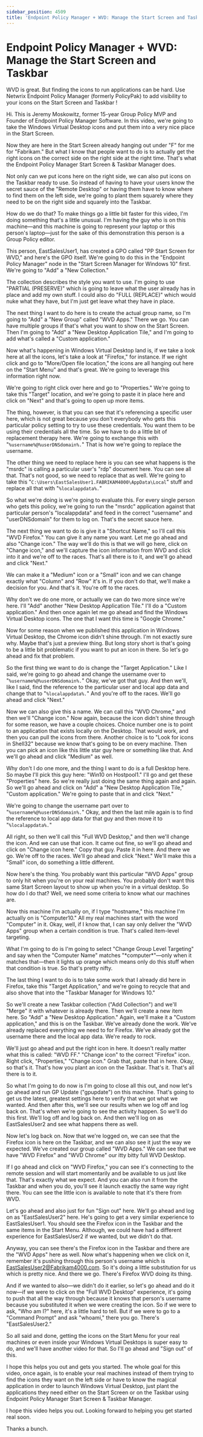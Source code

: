 ```yaml
---
sidebar_position: 4509
title: 'Endpoint Policy Manager + WVD: Manage the Start Screen and Taskbar'
---
```


# Endpoint Policy Manager + WVD: Manage the Start Screen and Taskbar

WVD is great. But finding the icons to run applications can be hard. Use Netwrix Endpoint Policy Manager (formerly PolicyPak) to add visibility to your icons on the Start Screen and Taskbar !

Hi. This is Jeremy Moskowitz, former 15-year Group Policy MVP and Founder of Endpoint Policy Manager Software. In this video, we're going to take the Windows Virtual Desktop icons and put them into a very nice place in the Start Screen.

Now they are here in the Start Screen already hanging out under "F" for me for "Fabrikam." But what I know that people want to do is to actually get the right icons on the correct side on the right side at the right time. That's what the Endpoint Policy Manager Start Screen & Taskbar Manager does.

Not only can we put icons here on the right side, we can also put icons on the Taskbar ready to use. So instead of having to have your users know the secret sauce of the "Remote Desktop" or having them have to know where to find them on the left side, we're going to plant them squarely where they need to be on the right side and squarely into the Taskbar.

How do we do that? To make things go a little bit faster for this video, I'm doing something that's a little unusual. I'm having the guy who is on this machine—and this machine is going to represent your laptop or this person's laptop—just for the sake of this demonstration this person is a Group Policy editor.

This person, EastSalesUser1, has created a GPO called "PP Start Screen for WVD," and here's the GPO itself. We're going to do this in the "Endpoint Policy Manager" node in the "Start Screen Manager for Windows 10" first. We're going to "Add" a "New Collection."

The collection describes the style you want to use. I'm going to use "PARTIAL (PRESERVE)" which is going to leave what the user already has in place and add my own stuff. I could also do "FULL (REPLACE)" which would nuke what they have, but I'm just get leave what they have in place.

The next thing I want to do here is to create the actual group name, so I'm going to "Add" a "New Group" called "WVD Apps." There we go. You can have multiple groups if that's what you want to show on the Start Screen. Then I'm going to "Add" a "New Desktop Application Tile," and I'm going to add what's called a "Custom application."

Now what's happening in Windows Virtual Desktop land is, if we take a look here at all the icons, let's take a look at "Firefox," for instance. If we right click and go to "More/Open file location," the icons are all hanging out here on the "Start Menu" and that's great. We're going to leverage this information right now.

We're going to right click over here and go to "Properties." We're going to take this "Target" location, and we're going to paste it in place here and click on "Next" and that's going to open up more items.

The thing, however, is that you can see that it's referencing a specific user here, which is not great because you don't everybody who gets this particular policy setting to try to use these credentials. You want them to be using their credentials all the time. So we have to do a little bit of replacement therapy here. We're going to exchange this with "`%username%@%userDNSdomain%.`" That is how we're going to replace the username.

The other thing we need to replace here is you can see what happens is the "msrdc" is calling a particular user's "rdp" document here. You can see all that. That's not good, so we need to replace that as well. We're going to take this "`C:\Users\EastSalesUser1.FABRIKAM4000\AppData\Local`" stuff and replace all that with "`%localappdata%.`"

So what we're doing is we're going to evaluate this. For every single person who gets this policy, we're going to run the "msrdc" application against that particular person's "localappdata" and feed in the correct "username" and "userDNSdomain" for them to log on. That's the secret sauce here.

The next thing we want to do is give it a "Shortcut Name," so I'll call this "WVD Firefox." You can give it any name you want. Let me go ahead and also "Change icon." The way we'll do this is that we will go here, click on "Change icon," and we'll capture the icon information from WVD and click into it and we're off to the races. That's all there is to it, and we'll go ahead and click "Next."

We can make it a "Medium" icon or a "Small" icon and we can change exactly what "Column" and "Row" it's in. If you don't do that, we'll make a decision for you. And that's it. You're off to the races.

Why don't we do one more, or actually we can do two more since we're here. I'll "Add" another "New Desktop Application Tile." I'll do a "Custom application." And then once again let me go ahead and find the Windows Virtual Desktop icons. The one that I want this time is "Google Chrome."

Now for some reason when we published this application in Windows Virtual Desktop, the Chrome icon didn't shine through. I'm not exactly sure why. Maybe that's just a preview thing. But long story short is that's going to be a little bit problematic if you want to put an icon in there. So let's go ahead and fix that problem.

So the first thing we want to do is change the "Target Application." Like I said, we're going to go ahead and change the username over to "`%username%@%userDNSdomain%.`" Okay, we've got that guy. And then we'll, like I said, find the reference to the particular user and local app data and change that to "`%localappdata%.`" And you're off to the races. We'll go ahead and click "Next."

Now we can also give this a name. We can call this "WVD Chrome," and then we'll "Change icon." Now again, because the icon didn't shine through for some reason, we have a couple choices. Choice number one is to point to an application that exists locally on the Desktop. That would work, and then you can pull the icons from there. Another choice is to "Look for icons in Shell32" because we know that's going to be on every machine. Then you can pick an icon like this little star guy here or something like that. And we'll go ahead and click "Medium" as well.

Why don't I do one more, and the thing I want to do is a full Desktop here. So maybe I'll pick this guy here: "Win10 on Hostpool1." I'll go and get these "Properties" here. So we're really just doing the same thing again and again. So we'll go ahead and click on "Add" a "New Desktop Application Tile," "Custom application." We're going to paste that in and click "Next."

We're going to change the username part over to "`%username%@%userDNSdomain%.`" Okay, and then the last mile again is to find the reference to local app data for that guy and then move it to "`%localappdata%.`"

All right, so then we'll call this "Full WVD Desktop," and then we'll change the icon. And we can use that icon. It came out fine, so we'll go ahead and click on "Change icon here." Copy that guy. Paste it in here. And there we go. We're off to the races. We'll go ahead and click "Next." We'll make this a "Small" icon, do something a little different.

Now here's the thing. You probably want this particular "WVD Apps" group to only hit when you're on your real machines. You probably don't want this same Start Screen layout to show up when you're in a virtual desktop. So how do I do that? Well, we need some criteria to know what our machines are.

Now this machine I'm actually on, if I type "hostname," this machine I'm actually on is "Computer10." All my real machines start with the word "Computer" in it. Okay, well, if I know that, I can say only deliver the "WVD Apps" group when a certain condition is true. That's called item-level targeting.

What I'm going to do is I'm going to select "Change Group Level Targeting" and say when the "Computer Name" matches "\*computer\*"—only when it matches that—then it lights up orange which means only do this stuff when that condition is true. So that's pretty nifty.

The last thing I want to do is to take some work that I already did here in Firefox, take this "Target Application," and we're going to recycle that and also shove that into the "Taskbar Manager for Windows 10."

So we'll create a new Taskbar collection ("Add Collection") and we'll "Merge" it with whatever is already there. Then we'll create a new item here. So "Add" a "New Desktop Application." Again, we'll make it a "Custom application," and this is on the Taskbar. We've already done the work. We've already replaced everything we need to for Firefox. We've already got the username there and the local app data. We're ready to rock.

We'll just go ahead and put the right icon in here. It doesn't really matter what this is called: "WVD FF." "Change icon" to the correct "Firefox" icon. Right click, "Properties," "Change icon." Grab that, paste that in here. Okay, so that's it. That's how you plant an icon on the Taskbar. That's it. That's all there is to it.

So what I'm going to do now is I'm going to close all this out, and now let's go ahead and run GP Update ("gpupdate") on this machine. That's going to get us the latest, greatest settings here to verify that we got what we wanted. And then after this, we'll see our results when we log off and log back on. That's when we're going to see the activity happen. So we'll do this first. We'll log off and log back on. And then we'll log on as EastSalesUser2 and see what happens there as well.

Now let's log back on. Now that we're logged on, we can see that the Firefox icon is here on the Taskbar, and we can also see it just the way we expected. We've created our group called "WVD Apps." We can see that we have "WVD Firefox" and "WVD Chrome" our itty bitty full WVD Desktop.

If I go ahead and click on "WVD Firefox," you can see it's connecting to the remote session and will start momentarily and be available to us just like that. That's exactly what we expect. And you can also run it from the Taskbar and when you do, you'll see it launch exactly the same way right there. You can see the little icon is available to note that it's there from WVD.

Let's go ahead and also just for fun "Sign out" here. We'll go ahead and log on as "EastSalesUser2" here. He's going to get a very similar experience to EastSalesUser1. You should see the Firefox icon in the Taskbar and the same items in the Start Menu. Although, we could have had a different experience for EastSalesUser2 if we wanted, but we didn't do that.

Anyway, you can see there's the Firefox icon in the Taskbar and there are the "WVD Apps" here as well. Now what's happening when we click on it, remember it's pushing through this person's username which is EastSalesUser2@Fabrikam4000.com. So it's doing a little substitution for us which is pretty nice. And there we go. There's Firefox WVD doing its thing.

And if we wanted to also—we didn't do it earlier, so let's go ahead and do it now—if we were to click on the "Full WVD Desktop" experience, it's going to push that all the way through because it knows that person's username because you substituted it when we were creating the icon. So if we were to ask, "Who am I?" here, it's a little hard to tell. But if we were to go to a "Command Prompt" and ask "whoami," there you go. There's "EastSalesUser2."

So all said and done, getting the icons on the Start Menu for your real machines or even inside your Windows Virtual Desktops is super easy to do, and we'll have another video for that. So I'll go ahead and "Sign out" of this.

I hope this helps you out and gets you started. The whole goal for this video, once again, is to enable your real machines instead of them trying to find the icons they want on the left side or have to know the magical application in order to launch Windows Virtual Desktop, just plant the applications they need either on the Start Screen or on the Taskbar using Endpoint Policy Manager Start Screen & Taskbar Manager.

I hope this video helps you out. Looking forward to helping you get started real soon.

Thanks a bunch.
